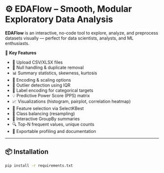# ⚙️ EDAFlow – Smooth, Modular Exploratory Data Analysis

**EDAFlow** is an interactive, no-code tool to explore, analyze, and preprocess datasets visually — perfect for data scientists, analysts, and ML enthusiasts.

🚀 **Key Features**

- 📂 Upload CSV/XLSX files
- 🔎 Null handling & duplicate removal
- 📊 Summary statistics, skewness, kurtosis
- 🔁 Encoding & scaling options
- 🧮 Outlier detection using IQR
- 🔢 Label encoding for categorical targets
- 💡 Predictive Power Score (PPS) matrix
- 📈 Visualizations (histogram, pairplot, correlation heatmap)
- 🧠 Feature selection via SelectKBest
- 🔁 Class balancing (resampling)
- 📌 Interactive GroupBy summaries
- 🔍 Top-N frequent values, unique counts
- 📄 Exportable profiling and documentation

---

## 📦 Installation

```bash
pip install -r requirements.txt

